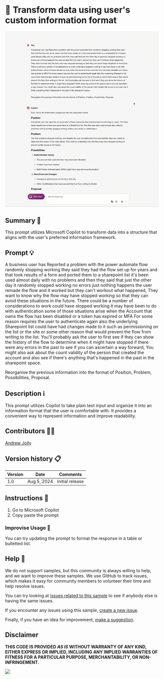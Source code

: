 # 🚀 Transform data using user's custom information format

![Demo](./assets/demo.gif)

## Summary 📜

This prompt utilizes Microsoft Copilot to transform data into a structure that aligns with the user's preferred information framework.

## Prompt 💡

A business user has Reported a problem with the power automate flow randomly stopping working they said they had the flow set up for years and that took results of a form and ported them to a sharepoint list it's been used almost daily with no problems and then they said that just the other day it randomly stopped working no errors just nothing happens the user remade the flow and it worked but they can't workout what happened, They want to know why the flow may have stopped working so that they can avoid these situations in the future. There could be a number of considerations to work could have stopped working it may have been to do with authentication some of those situations arise when the Account that owns the flow has been disabled or a token has expired or MFA For some reason requires the user to authenticate again also the underlying Sharepoint list could have had changes made to it such as permissioning on the list or the site or some other reason that would prevent the flow from writing to the list. You'll probably ask the user to first see if they can show the history of the flow to determine when it might have stopped if there were any errors in the past to see if you can ascertain a way forward, You might also ask about the count validity of the person that created the account and also see if there's anything that's happened in the past in the sharepoint space.
 
Reorganise the previous information into the format of Position, Problem, Possibilities, Proposal.

## Description ℹ️

This prompt utilizes Copilot to take plain text input and organize it into an information format that the user is comfortable with. It provides a convenient way to represent information and improve readability.

## Contributors 👨‍💻

[Andrew Jolly](https://www.linkedin.com/in/andrewjolly/)

## Version history 📋

Version|Date|Comments
-------|----|--------
1.0|Aug 5, 2024|Initial release

## Instructions 📝


1. Go to Microsoft Copilot
2. Copy paste the  prompt


### Improvise Usage 🚀

You can try updating the prompt to format the response in a table or bulletted list.


## Help 💁

We do not support samples, but this community is always willing to help, and we want to improve these samples. We use GitHub to track issues, which makes it easy for  community members to volunteer their time and help resolve issues.

You can try looking at [issues related to this sample](https://github.com/pnp/copilot-prompts/issues?q=label%3A%22sample%3A%20YOUR-SAMPLE-NAME%22) to see if anybody else is having the same issues.

If you encounter any issues using this sample, [create a new issue](https://github.com/pnp/copilot-prompts/issues/new).

Finally, if you have an idea for improvement, [make a suggestion](https://github.com/pnp/copilot-prompts/issues/new).

## Disclaimer

**THIS CODE IS PROVIDED *AS IS* WITHOUT WARRANTY OF ANY KIND, EITHER EXPRESS OR IMPLIED, INCLUDING ANY IMPLIED WARRANTIES OF FITNESS FOR A PARTICULAR PURPOSE, MERCHANTABILITY, OR NON-INFRINGEMENT.**

![](https://m365-visitor-stats.azurewebsites.net/SamplesGallery/copilotprompts-m365-information-format-pppp-prompt)
